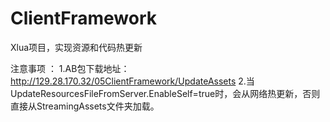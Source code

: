 # ClientFramework
Xlua项目，实现资源和代码热更新

注意事项 ：
1.AB包下载地址：http://129.28.170.32/05ClientFramework/UpdateAssets
2.当UpdateResourcesFileFromServer.EnableSelf=true时，会从网络热更新，否则直接从StreamingAssets文件夹加载。
